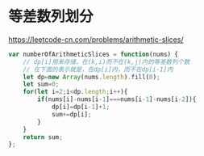 # 等差数列划分

https://leetcode-cn.com/problems/arithmetic-slices/

```javascript
var numberOfArithmeticSlices = function(nums) {
    // dp[i]用来存储，在(k,i)而不在(k,j)内的等差数列个数
    // 在下面的表示就是，在dp[i]内，而不在dp[i-1]内
    let dp=new Array(nums.length).fill(0);
    let sum=0;
    for(let i=2;i<dp.length;i++){
        if(nums[i]-nums[i-1]===nums[i-1]-nums[i-2]){
            dp[i]=dp[i-1]+1;
            sum+=dp[i];
        }
    }
    return sum;
};
```

